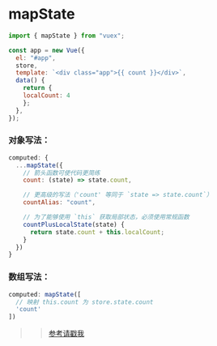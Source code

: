 # mapState
```js
import { mapState } from "vuex";

const app = new Vue({
  el: "#app",
  store,
  template: `<div class="app">{{ count }}</div>`,
  data() {
    return {
	localCount: 4
    };
  },
});
```

### 对象写法：
```js
computed: {
  ...mapState({
    // 箭头函数可使代码更简练
    count: (state) => state.count,

    // 更高级的写法（'count' 等同于 `state => state.count`）
    countAlias: "count",

    // 为了能够使用 `this` 获取局部状态，必须使用常规函数
    countPlusLocalState(state) {
      return state.count + this.localCount;
    }
  })
}
```

### 数组写法：
```js
computed: mapState([
  // 映射 this.count 为 store.state.count
  'count'
])
```

>> [参考请戳我](https://vuex.vuejs.org/zh/guide/state.html)

